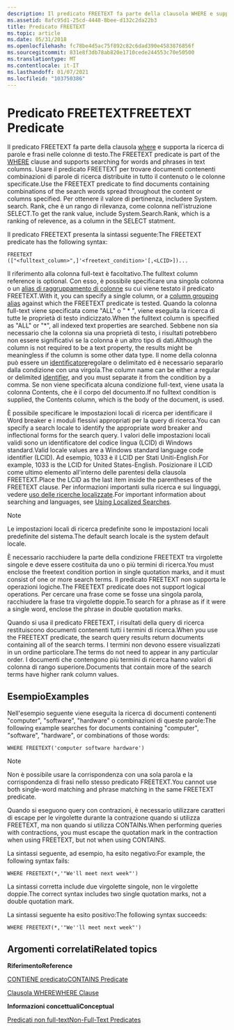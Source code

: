 ```yaml
---
description: Il predicato FREETEXT fa parte della clausola WHERE e supporta la ricerca di parole e frasi nelle colonne di testo.
ms.assetid: 8afc95d1-25cd-4448-8bee-d132c2da22b3
title: Predicato FREETEXT
ms.topic: article
ms.date: 05/31/2018
ms.openlocfilehash: fc78be4d5ac75f892c82c6dad390e4583876856f
ms.sourcegitcommit: 831e8f3db78ab820e1710cede244553c70e50500
ms.translationtype: MT
ms.contentlocale: it-IT
ms.lasthandoff: 01/07/2021
ms.locfileid: "103750386"
---
```

# <a name="freetext-predicate"></a><span data-ttu-id="b0c7a-103">Predicato FREETEXT</span><span class="sxs-lookup"><span data-stu-id="b0c7a-103">FREETEXT Predicate</span></span>

<span data-ttu-id="b0c7a-104">Il predicato FREETEXT fa parte della clausola [where](-search-sql-where.md) e supporta la ricerca di parole e frasi nelle colonne di testo.</span><span class="sxs-lookup"><span data-stu-id="b0c7a-104">The FREETEXT predicate is part of the [WHERE](-search-sql-where.md) clause and supports searching for words and phrases in text columns.</span></span> <span data-ttu-id="b0c7a-105">Usare il predicato FREETEXT per trovare documenti contenenti combinazioni di parole di ricerca distribuite in tutto il contenuto o le colonne specificate.</span><span class="sxs-lookup"><span data-stu-id="b0c7a-105">Use the FREETEXT predicate to find documents containing combinations of the search words spread throughout the content or columns specified.</span></span> <span data-ttu-id="b0c7a-106">Per ottenere il valore di pertinenza, includere System. search. Rank, che è un rango di rilevanza, come colonna nell'istruzione SELECT.</span><span class="sxs-lookup"><span data-stu-id="b0c7a-106">To get the rank value, include System.Search.Rank, which is a ranking of relevence, as a column in the SELECT statment.</span></span>

<span data-ttu-id="b0c7a-107">Il predicato FREETEXT presenta la sintassi seguente:</span><span class="sxs-lookup"><span data-stu-id="b0c7a-107">The FREETEXT predicate has the following syntax:</span></span>


```
FREETEXT
(["<fulltext_column>",]'<freetext_condition>'[,<LCID>])...
```



<span data-ttu-id="b0c7a-108">Il riferimento alla colonna full-text è facoltativo.</span><span class="sxs-lookup"><span data-stu-id="b0c7a-108">The fulltext column reference is optional.</span></span> <span data-ttu-id="b0c7a-109">Con esso, è possibile specificare una singola colonna o un [alias di raggruppamento di colonne](-search-sql-with-as.md) su cui viene testato il predicato FREETEXT.</span><span class="sxs-lookup"><span data-stu-id="b0c7a-109">With it, you can specify a single column, or a [column grouping alias](-search-sql-with-as.md) against which the FREETEXT predicate is tested.</span></span> <span data-ttu-id="b0c7a-110">Quando la colonna full-text viene specificata come "ALL" o " \* ", viene eseguita la ricerca di tutte le proprietà di testo indicizzato.</span><span class="sxs-lookup"><span data-stu-id="b0c7a-110">When the fulltext column is specified as "ALL" or "\*", all indexed text properties are searched.</span></span> <span data-ttu-id="b0c7a-111">Sebbene non sia necessario che la colonna sia una proprietà di testo, i risultati potrebbero non essere significativi se la colonna è un altro tipo di dati.</span><span class="sxs-lookup"><span data-stu-id="b0c7a-111">Although the column is not required to be a text property, the results might be meaningless if the column is some other data type.</span></span> <span data-ttu-id="b0c7a-112">Il nome della colonna può essere un [identificatore](-search-sql-identifiers.md)regolare o delimitato ed è necessario separarlo dalla condizione con una virgola.</span><span class="sxs-lookup"><span data-stu-id="b0c7a-112">The column name can be either a regular or delimited [identifier](-search-sql-identifiers.md), and you must separate it from the condition by a comma.</span></span> <span data-ttu-id="b0c7a-113">Se non viene specificata alcuna condizione full-text, viene usata la colonna Contents, che è il corpo del documento.</span><span class="sxs-lookup"><span data-stu-id="b0c7a-113">If no fulltext condition is supplied, the Contents column, which is the body of the document, is used.</span></span>

<span data-ttu-id="b0c7a-114">È possibile specificare le impostazioni locali di ricerca per identificare il Word breaker e i moduli flessivi appropriati per la query di ricerca.</span><span class="sxs-lookup"><span data-stu-id="b0c7a-114">You can specify a search locale to identify the appropriate word breaker and inflectional forms for the search query.</span></span> <span data-ttu-id="b0c7a-115">I valori delle impostazioni locali validi sono un identificatore del codice lingua (LCID) di Windows standard.</span><span class="sxs-lookup"><span data-stu-id="b0c7a-115">Valid locale values are a Windows standard language code identifier (LCID).</span></span> <span data-ttu-id="b0c7a-116">Ad esempio, 1033 è il LCID per Stati Uniti-English.</span><span class="sxs-lookup"><span data-stu-id="b0c7a-116">For example, 1033 is the LCID for United States-English.</span></span> <span data-ttu-id="b0c7a-117">Posizionare il LCID come ultimo elemento all'interno delle parentesi della clausola FREETEXT.</span><span class="sxs-lookup"><span data-stu-id="b0c7a-117">Place the LCID as the last item inside the parentheses of the FREETEXT clause.</span></span> <span data-ttu-id="b0c7a-118">Per informazioni importanti sulla ricerca e sui linguaggi, vedere [uso delle ricerche localizzate](-search-sql-usinglocsearches.md).</span><span class="sxs-lookup"><span data-stu-id="b0c7a-118">For important information about searching and languages, see [Using Localized Searches](-search-sql-usinglocsearches.md).</span></span>

> [!Note]  
> <span data-ttu-id="b0c7a-119">Le impostazioni locali di ricerca predefinite sono le impostazioni locali predefinite del sistema.</span><span class="sxs-lookup"><span data-stu-id="b0c7a-119">The default search locale is the system default locale.</span></span>

 

<span data-ttu-id="b0c7a-120">È necessario racchiudere la parte della condizione FREETEXT tra virgolette singole e deve essere costituita da uno o più termini di ricerca.</span><span class="sxs-lookup"><span data-stu-id="b0c7a-120">You must enclose the freetext condition portion in single quotation marks, and it must consist of one or more search terms.</span></span> <span data-ttu-id="b0c7a-121">Il predicato FREETEXT non supporta le operazioni logiche.</span><span class="sxs-lookup"><span data-stu-id="b0c7a-121">The FREETEXT predicate does not support logical operations.</span></span> <span data-ttu-id="b0c7a-122">Per cercare una frase come se fosse una singola parola, racchiudere la frase tra virgolette doppie.</span><span class="sxs-lookup"><span data-stu-id="b0c7a-122">To search for a phrase as if it were a single word, enclose the phrase in double quotation marks.</span></span>

<span data-ttu-id="b0c7a-123">Quando si usa il predicato FREETEXT, i risultati della query di ricerca restituiscono documenti contenenti tutti i termini di ricerca.</span><span class="sxs-lookup"><span data-stu-id="b0c7a-123">When you use the FREETEXT predicate, the search query results return documents containing all of the search terms.</span></span> <span data-ttu-id="b0c7a-124">I termini non devono essere visualizzati in un ordine particolare.</span><span class="sxs-lookup"><span data-stu-id="b0c7a-124">The terms do not need to appear in any particular order.</span></span> <span data-ttu-id="b0c7a-125">I documenti che contengono più termini di ricerca hanno valori di colonna di rango superiore.</span><span class="sxs-lookup"><span data-stu-id="b0c7a-125">Documents that contain more of the search terms have higher rank column values.</span></span>

## <a name="examples"></a><span data-ttu-id="b0c7a-126">Esempio</span><span class="sxs-lookup"><span data-stu-id="b0c7a-126">Examples</span></span>

<span data-ttu-id="b0c7a-127">Nell'esempio seguente viene eseguita la ricerca di documenti contenenti "computer", "software", "hardware" o combinazioni di queste parole:</span><span class="sxs-lookup"><span data-stu-id="b0c7a-127">The following example searches for documents containing "computer", "software", "hardware", or combinations of those words:</span></span>


```
WHERE FREETEXT('computer software hardware')
```



> [!Note]  
> <span data-ttu-id="b0c7a-128">Non è possibile usare la corrispondenza con una sola parola e la corrispondenza di frasi nello stesso predicato FREETEXT.</span><span class="sxs-lookup"><span data-stu-id="b0c7a-128">You cannot use both single-word matching and phrase matching in the same FREETEXT predicate.</span></span>

 

<span data-ttu-id="b0c7a-129">Quando si eseguono query con contrazioni, è necessario utilizzare caratteri di escape per le virgolette durante la contrazione quando si utilizza FREETEXT, ma non quando si utilizza CONTAINs.</span><span class="sxs-lookup"><span data-stu-id="b0c7a-129">When performing queries with contractions, you must escape the quotation mark in the contraction when using FREETEXT, but not when using CONTAINS.</span></span>

<span data-ttu-id="b0c7a-130">La sintassi seguente, ad esempio, ha esito negativo:</span><span class="sxs-lookup"><span data-stu-id="b0c7a-130">For example, the following syntax fails:</span></span>


```
WHERE FREETEXT(*,'"We'll meet next week"')
```



<span data-ttu-id="b0c7a-131">La sintassi corretta include due virgolette singole, non le virgolette doppie.</span><span class="sxs-lookup"><span data-stu-id="b0c7a-131">The correct syntax includes two single quotation marks, not a double quotation mark.</span></span>

<span data-ttu-id="b0c7a-132">La sintassi seguente ha esito positivo:</span><span class="sxs-lookup"><span data-stu-id="b0c7a-132">The following syntax succeeds:</span></span>


```
WHERE FREETEXT(*,'"We''ll meet next week"')
```



## <a name="related-topics"></a><span data-ttu-id="b0c7a-133">Argomenti correlati</span><span class="sxs-lookup"><span data-stu-id="b0c7a-133">Related topics</span></span>

<dl> <dt>

<span data-ttu-id="b0c7a-134">**Riferimento**</span><span class="sxs-lookup"><span data-stu-id="b0c7a-134">**Reference**</span></span>
</dt> <dt>

[<span data-ttu-id="b0c7a-135">CONTIENE predicato</span><span class="sxs-lookup"><span data-stu-id="b0c7a-135">CONTAINS Predicate</span></span>](-search-sql-contains.md)
</dt> <dt>

[<span data-ttu-id="b0c7a-136">Clausola WHERE</span><span class="sxs-lookup"><span data-stu-id="b0c7a-136">WHERE Clause</span></span>](-search-sql-where.md)
</dt> <dt>

<span data-ttu-id="b0c7a-137">**Informazioni concettuali**</span><span class="sxs-lookup"><span data-stu-id="b0c7a-137">**Conceptual**</span></span>
</dt> <dt>

[<span data-ttu-id="b0c7a-138">Predicati non full-text</span><span class="sxs-lookup"><span data-stu-id="b0c7a-138">Non-Full-Text Predicates</span></span>](-search-sql-nonfulltextpredicates.md)
</dt> </dl>

 

 



